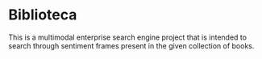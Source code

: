 # Biblioteca
This is a multimodal enterprise search engine project that is intended to search through sentiment  frames present in the given collection of books. 
